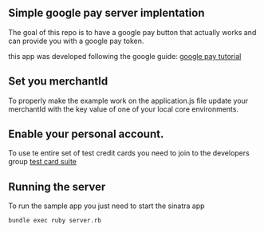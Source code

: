 ## Simple google pay server implentation

The goal of this repo is to have a google pay button that actually works and can
provide you with a google pay token.

this app was developed following the google guide:
[google pay tutorial](https://developers.google.com/pay/api/web/guides/tutorial)

## Set you merchantId

To properly make the example work on the application.js file update your merchantId with the key value
of one of your local core environments.

## Enable your personal account.

To use te entire set of test credit cards you need to join to the developers group
[test card suite](https://developers.google.com/pay/api/android/guides/resources/test-card-suite)


## Running the server

To run the sample app you just need to start the sinatra app

```bash
bundle exec ruby server.rb
```
